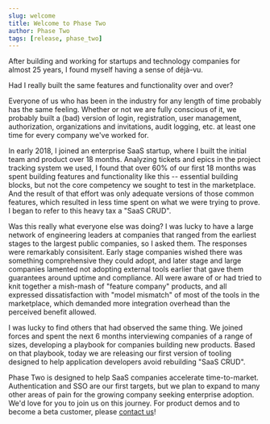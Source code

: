 ```yaml
---
slug: welcome
title: Welcome to Phase Two
author: Phase Two
tags: [release, phase_two]
---
```


After building and working for startups and technology companies for almost 25 years, I found myself having a sense of déjà-vu. 

Had I really built the same features and functionality over and over?

Everyone of us who has been in the industry for any length of time probably has the same feeling. Whether or not we are fully conscious of it, we probably built a (bad) version of login, registration, user management, authorization, organizations and invitations, audit logging, etc. at least one time for every company we've worked for. 

In early 2018, I joined an enterprise SaaS startup, where I built the initial team and product over 18 months. Analyzing tickets and epics in the project tracking system we used, I found that over 60% of our first 18 months was spent building features and functionality like this -- essential building blocks, but not the core competency we sought to test in the marketplace. And the result of that effort was only adequate versions of those common features, which resulted in less time spent on what we were trying to prove. I began to refer to this heavy tax a "SaaS CRUD".

Was this really what everyone else was doing? I was lucky to have a large network of engineering leaders at companies that ranged from the earliest stages to the largest public companies, so I asked them. The responses were remarkably consisitent. Early stage companies wished there was something comprehensive they could adopt, and later stage and large companies lamented not adopting external tools earlier that gave them guarantees around uptime and compliance. All were aware of or had tried to knit together a mish-mash of "feature company" products, and all expressed dissatisfaction with "model mismatch" of most of the tools in the marketplace, which demanded more integration overhead than the perceived benefit allowed. 

I was lucky to find others that had observed the same thing. We joined forces and spent the next 6 months interviewing companies of a range of sizes, developing a playbook for companies building new products. Based on that playbook, today we are releasing our first version of tooling designed to help application developers avoid rebuilding "SaaS CRUD".

Phase Two is designed to help SaaS companies accelerate time-to-market. Authentication and SSO are our first targets, but we plan to expand to many other areas of pain for the growing company seeking enterprise adoption. We'd love for you to join us on this journey. For product demos and to become a beta customer, please [contact us](mailto:support@phasetwo.io)!



